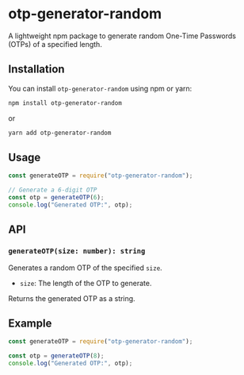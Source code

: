 # otp-generator-random

A lightweight npm package to generate random One-Time Passwords (OTPs) of a specified length.

## Installation

You can install `otp-generator-random` using npm or yarn:

```bash
npm install otp-generator-random
```

or

```bash
yarn add otp-generator-random
```

## Usage

```javascript
const generateOTP = require("otp-generator-random");

// Generate a 6-digit OTP
const otp = generateOTP(6);
console.log("Generated OTP:", otp);
```

## API

### `generateOTP(size: number): string`

Generates a random OTP of the specified `size`.

- `size`: The length of the OTP to generate.

Returns the generated OTP as a string.

## Example

```javascript
const generateOTP = require("otp-generator-random");

const otp = generateOTP(8);
console.log("Generated OTP:", otp);
```
